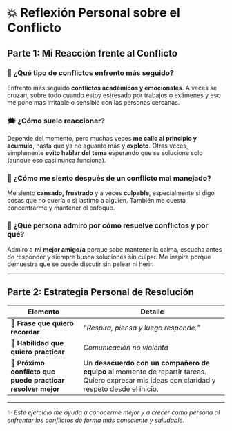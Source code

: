 # 💥 Reflexión Personal sobre el Conflicto

## Parte 1: Mi Reacción frente al Conflicto

### 🧯 ¿Qué tipo de conflictos enfrento más seguido?
Enfrento más seguido **conflictos académicos y emocionales**. A veces se cruzan, sobre todo cuando estoy estresado por trabajos o exámenes y eso me pone más irritable o sensible con las personas cercanas.

### 🗯️ ¿Cómo suelo reaccionar?
Depende del momento, pero muchas veces **me callo al principio y acumulo**, hasta que ya no aguanto más y **exploto**. Otras veces, simplemente **evito hablar del tema** esperando que se solucione solo (aunque eso casi nunca funciona).

### 🤯 ¿Cómo me siento después de un conflicto mal manejado?
Me siento **cansado, frustrado** y a veces **culpable**, especialmente si digo cosas que no quería o si lastimo a alguien. También me cuesta concentrarme y mantener el enfoque.

### 🌈 ¿Qué persona admiro por cómo resuelve conflictos y por qué?
Admiro a **mi mejor amigo/a** porque sabe mantener la calma, escucha antes de responder y siempre busca soluciones sin culpar. Me inspira porque demuestra que se puede discutir sin pelear ni herir.

---

## Parte 2: Estrategia Personal de Resolución

| Elemento | Detalle |
|---------|---------|
| 💬 **Frase que quiero recordar** | *“Respira, piensa y luego responde.”* |
| 🤝 **Habilidad que quiero practicar** | *Comunicación no violenta* |
| 🧪 **Próximo conflicto que puedo practicar resolver mejor** | Un **desacuerdo con un compañero de equipo** al momento de repartir tareas. Quiero expresar mis ideas con claridad y respeto desde el inicio. |

---

✨ *Este ejercicio me ayuda a conocerme mejor y a crecer como persona al enfrentar los conflictos de forma más consciente y saludable.*

